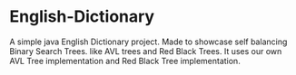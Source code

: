 # English-Dictionary

A simple java English Dictionary project. 
Made to showcase self balancing Binary Search Trees. like  AVL trees and Red Black Trees.
It uses our own AVL Tree implementation and Red Black Tree implementation. 
